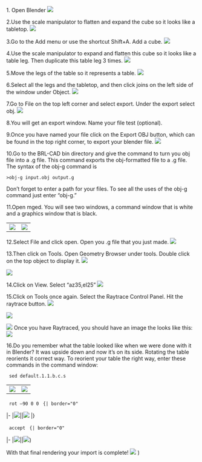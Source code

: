 1\. Open Blender
![](../img/Blender_Step_1.jpg)

2.Use the scale manipulator to flatten and expand the cube so it looks
like a tabletop.
![](../img/Blender_Step_2.jpg)

3.Go to the Add menu or use the shortcut Shift+A. Add a cube.
![](../img/Blender_Step_3.jpg)

4.Use the scale manipulator to expand and flatten this cube so it looks
like a table leg. Then duplicate this table leg 3 times.
![](../img/Blender_Step_4.jpg)

5.Move the legs of the table so it represents a table.
![](../img/Blender_Step_5.jpg)

6.Select all the legs and the tabletop, and then click joins on the left
side of the window under Object.
![](../img/Blender_Step_6.jpg)

7.Go to File on the top left corner and select export. Under the export
select obj.
![](../img/Blender_Step_7.jpg)

8.You will get an export window. Name your file test (optional).

9.Once you have named your file click on the Export OBJ button, which
can be found in the top right corner, to export your blender file.
![](../img/Blender_Step_9.jpg)

10.Go to the BRL-CAD bin directory and give the command to turn you obj
file into a .g file. This command exports the obj-formatted file to a .g
file. The syntax of the obj-g command is

`>obj-g input.obj output.g  `

Don’t forget to enter a path for your files. To see all the uses of the
obj-g command just enter “obj-g.”

11.Open mged. You will see two windows, a command window that is white
and a graphics window that is black.

|                                                    |                                                                      |
|----------------------------------------------------|----------------------------------------------------------------------|
| ![](../img/MGED_7.22_Step_11.jpg) | ![](../img/MGED_7.22_Graphics_Step_11.jpg) |

12.Select File and click open. Open you .g file that you just made.
![](../img/MGED_7.22.0_Command_Window_Step_12.jpg)

13.Then click on Tools. Open Geometry Browser under tools. Double click
on the top object to display it.
![](../img/MGED_7.22.0_Command_Window_Step_13.jpg)

![](../img/Geometry_Browser_Step_13.jpg)

14.Click on View. Select “az35,el25”
![](../img/MGED_7.22.0_Command_Window_Step_14.jpg)

15.Click on Tools once again. Select the Raytrace Control Panel. Hit the
raytrace button.
![](../img/MGED_7.22.0_Command_Window_Step_15_-1.jpg)

![](../img/Raytrace_Control_Panel_Step_15_and_16_-4.jpg)

![](../img/MGED_7.22_Step_15_-2.jpg) Once you
have Raytraced, you should have an image the looks like this:
![](../img/MGED_7.22_Step_15.jpg)

16.Do you remember what the table looked like when we were done with it
in Blender? It was upside down and now it’s on its side. Rotating the
table reorients it correct way. To reorient your table the right way,
enter these commands in the command window:

` sed default.1.1.b.c.s `

|                                                          |                                                                            |
|----------------------------------------------------------|----------------------------------------------------------------------------|
| ![](../img/MGED_7.22_Step_16_-1.jpg) | ![](../img/Fullscreen_capture_Step_16_-1.jpg) |

` rot –90 0 0 `
`{| border="0"`

\|-
\|![](../img/Fullscreen_capture_Step_16_-2.jpg)\|\|![](../img/Fullscreen_capture_Step_16_-2_-2.jpg)
\|}

` accept `
`{| border="0"`

\|-
\|![](../img/Fullscreen_capture_Step_16_-3.jpg)\|\|![](../img/MGED_7.22_Step_16_-3.jpg))

With that final rendering your import is complete!
![](../img/MGED_7.22.0_Graphics_Window_Step_16_-5.jpg)
)
